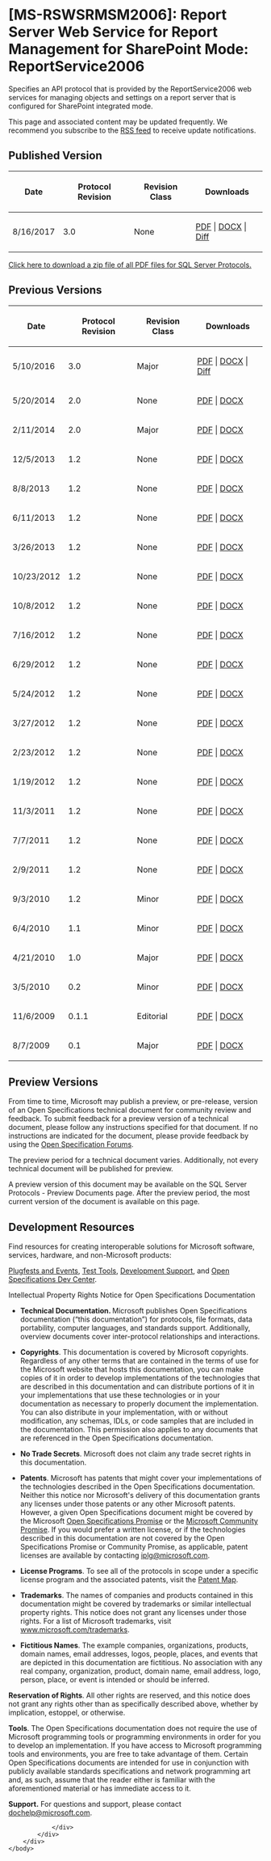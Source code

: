<html dir="LTR" xmlns:mshelp="http://msdn.microsoft.com/mshelp" xmlns:ddue="http://ddue.schemas.microsoft.com/authoring/2003/5" xmlns:xlink="http://www.w3.org/1999/xlink" xmlns:tool="http://www.microsoft.com/tooltip">
    <head>
        <meta http-equiv="Content-Type" content="text/html; CHARSET=utf-8"></meta>
        <meta name="save" content="history"></meta>
        <title>[MS-RSWSRMSM2006]: Report Server Web Service for Report Management for SharePoint Mode: ReportService2006</title>
        <xml>
            <mshelp:toctitle title="[MS-RSWSRMSM2006]: Report Server Web Service for Report Management for SharePoint Mode: ReportService2006"></mshelp:toctitle>
            <mshelp:rltitle title="[MS-RSWSRMSM2006]: Report Server Web Service for Report Management for SharePoint Mode: ReportService2006"></mshelp:rltitle>
            <mshelp:keyword index="A" term="eea1faab-ab5f-4fac-aecd-5c7543a8977c"></mshelp:keyword>
            <mshelp:attr name="DCSext.ContentType" value="open specification"></mshelp:attr>
            <mshelp:attr name="AssetID" value="eea1faab-ab5f-4fac-aecd-5c7543a8977c"></mshelp:attr>
            <mshelp:attr name="TopicType" value="kbRef"></mshelp:attr>
            <mshelp:attr name="DCSext.Title" value="[MS-RSWSRMSM2006]: Report Server Web Service for Report Management for SharePoint Mode: ReportService2006" />
        </xml>
    </head>
    <body>
        <div id="header">
            <h1 class="heading">[MS-RSWSRMSM2006]: Report Server Web Service for Report Management for SharePoint Mode: ReportService2006</h1>
        </div>
        <div id="mainSection">
            <div id="mainBody">
                <div id="allHistory" class="saveHistory"></div>
                <div id="sectionSection0" class="section" name="collapseableSection">
                    <p>Specifies an API protocol that is provided by the
ReportService2006 web services for managing objects and settings on a report
server that is configured for SharePoint integrated mode.</p>

<p><span>This page and associated content may be
updated frequently. We recommend you subscribe to the </span><a href="https://sqlprotocoldoc.blob.core.windows.net/productionsqlarchives/MS-RSWSRMSM2006/%5bMS-RSWSRMSM2006%5d.rss"><span>RSS feed</span></a><span> to receive update notifications.</span></p>

<h2>Published Version</h2>

<table>
 <thead>
  <tr>
   <th>
   <p>Date</p>
   </th>
   <th>
   <p>Protocol Revision</p>
   </th>
   <th>
   <p>Revision Class</p>
   </th>
   <th>
   <p>Downloads</p>
   </th>
  </tr>
 </thead>
 <tr>
  <td>
  <p>8/16/2017</p>
  </td>
  <td>
  <p>3.0</p>
  </td>
  <td>
  <p>None</p>
  </td>
  <td>
  <p><a href="https://sqlprotocoldoc.blob.core.windows.net/productionsqlarchives/MS-RSWSRMSM2006/%5bMS-RSWSRMSM2006%5d.pdf">PDF</a>
  | <a href="https://sqlprotocoldoc.blob.core.windows.net/productionsqlarchives/MS-RSWSRMSM2006/%5bMS-RSWSRMSM2006%5d-170816.docx">DOCX</a>
  | <a href="https://sqlprotocoldoc.blob.core.windows.net/productionsqlarchives/MS-RSWSRMSM2006/%5bMS-RSWSRMSM2006%5d-170816-diff.pdf">Diff</a></p>
  </td>
 </tr>
</table>

<p><a href="https://sqlprotocoldoc.blob.core.windows.net/productionsqlarchives/SQLServerProtocols.zip">Click
here to download a zip file of all PDF files for SQL Server Protocols.</a></p>

<h2>Previous Versions</h2>

<table>
 <thead>
  <tr>
   <th>
   <p>Date</p>
   </th>
   <th>
   <p>Protocol Revision</p>
   </th>
   <th>
   <p>Revision Class</p>
   </th>
   <th>
   <p>Downloads</p>
   </th>
  </tr>
 </thead>
 <tr>
  <td>
  <p>5/10/2016</p>
  </td>
  <td>
  <p>3.0</p>
  </td>
  <td>
  <p>Major</p>
  </td>
  <td>
  <p><a href="https://sqlprotocoldoc.blob.core.windows.net/productionsqlarchives/MS-RSWSRMSM2006/%5bMS-RSWSRMSM2006%5d-160510.pdf">PDF</a>
  | <a href="https://sqlprotocoldoc.blob.core.windows.net/productionsqlarchives/MS-RSWSRMSM2006/%5bMS-RSWSRMSM2006%5d-160510.docx">DOCX</a>
  | <a href="https://sqlprotocoldoc.blob.core.windows.net/productionsqlarchives/MS-RSWSRMSM2006/%5bMS-RSWSRMSM2006%5d-160510-diff.pdf">Diff</a></p>
  </td>
 </tr>
 <tr>
  <td>
  <p>5/20/2014</p>
  </td>
  <td>
  <p>2.0</p>
  </td>
  <td>
  <p>None</p>
  </td>
  <td>
  <p><a href="https://sqlprotocoldoc.blob.core.windows.net/productionsqlarchives/MS-RSWSRMSM2006/%5bMS-RSWSRMSM2006%5d-140520.pdf">PDF</a>
  | <a href="https://sqlprotocoldoc.blob.core.windows.net/productionsqlarchives/MS-RSWSRMSM2006/%5bMS-RSWSRMSM2006%5d-140520.doc">DOCX</a></p>
  </td>
 </tr>
 <tr>
  <td>
  <p>2/11/2014</p>
  </td>
  <td>
  <p>2.0</p>
  </td>
  <td>
  <p>Major</p>
  </td>
  <td>
  <p><a href="https://sqlprotocoldoc.blob.core.windows.net/productionsqlarchives/MS-RSWSRMSM2006/%5bMS-RSWSRMSM2006%5d-140211.pdf">PDF</a>
  | <a href="https://sqlprotocoldoc.blob.core.windows.net/productionsqlarchives/MS-RSWSRMSM2006/%5bMS-RSWSRMSM2006%5d-140211.doc">DOCX</a></p>
  </td>
 </tr>
 <tr>
  <td>
  <p>12/5/2013</p>
  </td>
  <td>
  <p>1.2</p>
  </td>
  <td>
  <p>None</p>
  </td>
  <td>
  <p><a href="https://sqlprotocoldoc.blob.core.windows.net/productionsqlarchives/MS-RSWSRMSM2006/%5bMS-RSWSRMSM2006%5d-131205.pdf">PDF</a>
  | <a href="https://sqlprotocoldoc.blob.core.windows.net/productionsqlarchives/MS-RSWSRMSM2006/%5bMS-RSWSRMSM2006%5d-131205.doc">DOCX</a></p>
  </td>
 </tr>
 <tr>
  <td>
  <p>8/8/2013</p>
  </td>
  <td>
  <p>1.2</p>
  </td>
  <td>
  <p>None</p>
  </td>
  <td>
  <p><a href="https://sqlprotocoldoc.blob.core.windows.net/productionsqlarchives/MS-RSWSRMSM2006/%5bMS-RSWSRMSM2006%5d-130808.pdf">PDF</a>
  | <a href="https://sqlprotocoldoc.blob.core.windows.net/productionsqlarchives/MS-RSWSRMSM2006/%5bMS-RSWSRMSM2006%5d-130808.doc">DOCX</a></p>
  </td>
 </tr>
 <tr>
  <td>
  <p>6/11/2013</p>
  </td>
  <td>
  <p>1.2</p>
  </td>
  <td>
  <p>None</p>
  </td>
  <td>
  <p><a href="https://sqlprotocoldoc.blob.core.windows.net/productionsqlarchives/MS-RSWSRMSM2006/%5bMS-RSWSRMSM2006%5d-130611.pdf">PDF</a>
  | <a href="https://sqlprotocoldoc.blob.core.windows.net/productionsqlarchives/MS-RSWSRMSM2006/%5bMS-RSWSRMSM2006%5d-130611.doc">DOCX</a></p>
  </td>
 </tr>
 <tr>
  <td>
  <p>3/26/2013</p>
  </td>
  <td>
  <p>1.2</p>
  </td>
  <td>
  <p>None</p>
  </td>
  <td>
  <p><a href="https://sqlprotocoldoc.blob.core.windows.net/productionsqlarchives/MS-RSWSRMSM2006/%5bMS-RSWSRMSM2006%5d-130326.pdf">PDF</a>
  | <a href="https://sqlprotocoldoc.blob.core.windows.net/productionsqlarchives/MS-RSWSRMSM2006/%5bMS-RSWSRMSM2006%5d-130326.doc">DOCX</a></p>
  </td>
 </tr>
 <tr>
  <td>
  <p>10/23/2012</p>
  </td>
  <td>
  <p>1.2</p>
  </td>
  <td>
  <p>None</p>
  </td>
  <td>
  <p><a href="https://sqlprotocoldoc.blob.core.windows.net/productionsqlarchives/MS-RSWSRMSM2006/%5bMS-RSWSRMSM2006%5d-121023.pdf">PDF</a>
  | <a href="https://sqlprotocoldoc.blob.core.windows.net/productionsqlarchives/MS-RSWSRMSM2006/%5bMS-RSWSRMSM2006%5d-121023.doc">DOCX</a></p>
  </td>
 </tr>
 <tr>
  <td>
  <p>10/8/2012</p>
  </td>
  <td>
  <p>1.2</p>
  </td>
  <td>
  <p>None</p>
  </td>
  <td>
  <p><a href="https://sqlprotocoldoc.blob.core.windows.net/productionsqlarchives/MS-RSWSRMSM2006/%5bMS-RSWSRMSM2006%5d-121008.pdf">PDF</a>
  | <a href="https://sqlprotocoldoc.blob.core.windows.net/productionsqlarchives/MS-RSWSRMSM2006/%5bMS-RSWSRMSM2006%5d-121008.doc">DOCX</a></p>
  </td>
 </tr>
 <tr>
  <td>
  <p>7/16/2012</p>
  </td>
  <td>
  <p>1.2</p>
  </td>
  <td>
  <p>None</p>
  </td>
  <td>
  <p><a href="https://sqlprotocoldoc.blob.core.windows.net/productionsqlarchives/MS-RSWSRMSM2006/%5bMS-RSWSRMSM2006%5d-120716.pdf">PDF</a>
  | <a href="https://sqlprotocoldoc.blob.core.windows.net/productionsqlarchives/MS-RSWSRMSM2006/%5bMS-RSWSRMSM2006%5d-120716.doc">DOCX</a></p>
  </td>
 </tr>
 <tr>
  <td>
  <p>6/29/2012</p>
  </td>
  <td>
  <p>1.2</p>
  </td>
  <td>
  <p>None</p>
  </td>
  <td>
  <p><a href="https://sqlprotocoldoc.blob.core.windows.net/productionsqlarchives/MS-RSWSRMSM2006/%5bMS-RSWSRMSM2006%5d-120629.pdf">PDF</a>
  | <a href="https://sqlprotocoldoc.blob.core.windows.net/productionsqlarchives/MS-RSWSRMSM2006/%5bMS-RSWSRMSM2006%5d-120629.doc">DOCX</a></p>
  </td>
 </tr>
 <tr>
  <td>
  <p>5/24/2012</p>
  </td>
  <td>
  <p>1.2</p>
  </td>
  <td>
  <p>None</p>
  </td>
  <td>
  <p><a href="https://sqlprotocoldoc.blob.core.windows.net/productionsqlarchives/MS-RSWSRMSM2006/%5bMS-RSWSRMSM2006%5d-120524.pdf">PDF</a>
  | <a href="https://sqlprotocoldoc.blob.core.windows.net/productionsqlarchives/MS-RSWSRMSM2006/%5bMS-RSWSRMSM2006%5d-120524.doc">DOCX</a></p>
  </td>
 </tr>
 <tr>
  <td>
  <p>3/27/2012</p>
  </td>
  <td>
  <p>1.2</p>
  </td>
  <td>
  <p>None</p>
  </td>
  <td>
  <p><a href="https://sqlprotocoldoc.blob.core.windows.net/productionsqlarchives/MS-RSWSRMSM2006/%5bMS-RSWSRMSM2006%5d-120327.pdf">PDF</a>
  | <a href="https://sqlprotocoldoc.blob.core.windows.net/productionsqlarchives/MS-RSWSRMSM2006/%5bMS-RSWSRMSM2006%5d-120327.doc">DOCX</a></p>
  </td>
 </tr>
 <tr>
  <td>
  <p>2/23/2012</p>
  </td>
  <td>
  <p>1.2</p>
  </td>
  <td>
  <p>None</p>
  </td>
  <td>
  <p><a href="https://sqlprotocoldoc.blob.core.windows.net/productionsqlarchives/MS-RSWSRMSM2006/%5bMS-RSWSRMSM2006%5d-120223.pdf">PDF</a>
  | <a href="https://sqlprotocoldoc.blob.core.windows.net/productionsqlarchives/MS-RSWSRMSM2006/%5bMS-RSWSRMSM2006%5d-120223.doc">DOCX</a></p>
  </td>
 </tr>
 <tr>
  <td>
  <p>1/19/2012</p>
  </td>
  <td>
  <p>1.2</p>
  </td>
  <td>
  <p>None</p>
  </td>
  <td>
  <p><a href="https://sqlprotocoldoc.blob.core.windows.net/productionsqlarchives/MS-RSWSRMSM2006/%5bMS-RSWSRMSM2006%5d-120119.pdf">PDF</a>
  | <a href="https://sqlprotocoldoc.blob.core.windows.net/productionsqlarchives/MS-RSWSRMSM2006/%5bMS-RSWSRMSM2006%5d-120119.doc">DOCX</a></p>
  </td>
 </tr>
 <tr>
  <td>
  <p>11/3/2011</p>
  </td>
  <td>
  <p>1.2</p>
  </td>
  <td>
  <p>None</p>
  </td>
  <td>
  <p><a href="https://sqlprotocoldoc.blob.core.windows.net/productionsqlarchives/MS-RSWSRMSM2006/%5bMS-RSWSRMSM2006%5d-111103.pdf">PDF</a>
  | <a href="https://sqlprotocoldoc.blob.core.windows.net/productionsqlarchives/MS-RSWSRMSM2006/%5bMS-RSWSRMSM2006%5d-111103.doc">DOCX</a></p>
  </td>
 </tr>
 <tr>
  <td>
  <p>7/7/2011</p>
  </td>
  <td>
  <p>1.2</p>
  </td>
  <td>
  <p>None</p>
  </td>
  <td>
  <p><a href="https://sqlprotocoldoc.blob.core.windows.net/productionsqlarchives/MS-RSWSRMSM2006/%5bMS-RSWSRMSM2006%5d-110707.pdf">PDF</a>
  | <a href="https://sqlprotocoldoc.blob.core.windows.net/productionsqlarchives/MS-RSWSRMSM2006/%5bMS-RSWSRMSM2006%5d-110707.doc">DOCX</a></p>
  </td>
 </tr>
 <tr>
  <td>
  <p>2/9/2011</p>
  </td>
  <td>
  <p>1.2</p>
  </td>
  <td>
  <p>None</p>
  </td>
  <td>
  <p><a href="https://sqlprotocoldoc.blob.core.windows.net/productionsqlarchives/MS-RSWSRMSM2006/%5bMS-RSWSRMSM2006%5d-110209.pdf">PDF</a>
  | <a href="https://sqlprotocoldoc.blob.core.windows.net/productionsqlarchives/MS-RSWSRMSM2006/%5bMS-RSWSRMSM2006%5d-110209.doc">DOCX</a></p>
  </td>
 </tr>
 <tr>
  <td>
  <p>9/3/2010</p>
  </td>
  <td>
  <p>1.2</p>
  </td>
  <td>
  <p>Minor</p>
  </td>
  <td>
  <p><a href="https://sqlprotocoldoc.blob.core.windows.net/productionsqlarchives/MS-RSWSRMSM2006/%5bMS-RSWSRMSM2006%5d-100903.pdf">PDF</a>
  | <a href="https://sqlprotocoldoc.blob.core.windows.net/productionsqlarchives/MS-RSWSRMSM2006/%5bMS-RSWSRMSM2006%5d-100903.doc">DOCX</a></p>
  </td>
 </tr>
 <tr>
  <td>
  <p>6/4/2010</p>
  </td>
  <td>
  <p>1.1</p>
  </td>
  <td>
  <p>Minor</p>
  </td>
  <td>
  <p><a href="https://sqlprotocoldoc.blob.core.windows.net/productionsqlarchives/MS-RSWSRMSM2006/%5bMS-RSWSRMSM2006%5d-100604.pdf">PDF</a>
  | <a href="https://sqlprotocoldoc.blob.core.windows.net/productionsqlarchives/MS-RSWSRMSM2006/%5bMS-RSWSRMSM2006%5d-100604.doc">DOCX</a></p>
  </td>
 </tr>
 <tr>
  <td>
  <p>4/21/2010</p>
  </td>
  <td>
  <p>1.0</p>
  </td>
  <td>
  <p>Major</p>
  </td>
  <td>
  <p><a href="https://sqlprotocoldoc.blob.core.windows.net/productionsqlarchives/MS-RSWSRMSM2006/%5bMS-RSWSRMSM2006%5d-100421.pdf">PDF</a>
  | <a href="https://sqlprotocoldoc.blob.core.windows.net/productionsqlarchives/MS-RSWSRMSM2006/%5bMS-RSWSRMSM2006%5d-100421.doc">DOCX</a></p>
  </td>
 </tr>
 <tr>
  <td>
  <p>3/5/2010</p>
  </td>
  <td>
  <p>0.2</p>
  </td>
  <td>
  <p>Minor</p>
  </td>
  <td>
  <p><a href="https://sqlprotocoldoc.blob.core.windows.net/productionsqlarchives/MS-RSWSRMSM2006/%5bMS-RSWSRMSM2006%5d-100305.pdf">PDF</a>
  | <a href="https://sqlprotocoldoc.blob.core.windows.net/productionsqlarchives/MS-RSWSRMSM2006/%5bMS-RSWSRMSM2006%5d-100305.doc">DOCX</a></p>
  </td>
 </tr>
 <tr>
  <td>
  <p>11/6/2009</p>
  </td>
  <td>
  <p>0.1.1</p>
  </td>
  <td>
  <p>Editorial</p>
  </td>
  <td>
  <p><a href="https://sqlprotocoldoc.blob.core.windows.net/productionsqlarchives/MS-RSWSRMSM2006/%5bMS-RSWSRMSM2006%5d-091106.pdf">PDF</a>
  | <a href="https://sqlprotocoldoc.blob.core.windows.net/productionsqlarchives/MS-RSWSRMSM2006/%5bMS-RSWSRMSM2006%5d-091106.doc">DOCX</a></p>
  </td>
 </tr>
 <tr>
  <td>
  <p>8/7/2009</p>
  </td>
  <td>
  <p>0.1</p>
  </td>
  <td>
  <p>Major</p>
  </td>
  <td>
  <p><a href="https://sqlprotocoldoc.blob.core.windows.net/productionsqlarchives/MS-RSWSRMSM2006/%5bMS-RSWSRMSM2006%5d-090801.pdf">PDF</a>
  | <a href="https://sqlprotocoldoc.blob.core.windows.net/productionsqlarchives/MS-RSWSRMSM2006/%5bMS-RSWSRMSM2006%5d-090801.doc">DOCX</a></p>
  </td>
 </tr>
</table>

<h2>Preview Versions</h2>

<p><a id="PreviewSpecs"></a>From time to time, Microsoft may
publish a preview, or pre-release, version of an Open Specifications technical
document for community review and feedback. To submit feedback for a preview
version of a technical document, please follow any instructions specified for
that document. If no instructions are indicated for the document, please
provide feedback by using the <a href="http://social.msdn.microsoft.com/Forums/en-US/category/openspecifications">Open
Specification Forums</a>.</p>

<p>The preview period for a technical document varies.
Additionally, not every technical document will be published for preview.</p>

<p><span>A preview version of this document may be
available on the </span><mshelp:link keywords="9523bb93-328f-4e27-9b1b-a0aab77ebcf0" tabindex="0"><span>SQL Server Protocols - Preview Documents</span></mshelp:link><span> page.
After the preview period, the most current version of the document is available
on this page.</span></p>

<h2>Development Resources</h2>

<p>Find
resources for creating interoperable solutions for Microsoft software,
services, hardware, and non-Microsoft products: </p>

<p><a href="https://msdn.microsoft.com/en-us/openspecifications/dn750988">Plugfests
and Events</a>, <a href="https://msdn.microsoft.com/en-us/openspecifications/dn750986">Test Tools</a>,
<a href="https://msdn.microsoft.com/en-us/openspecifications/cc816063">Development
Support</a>, and <a href="https://msdn.microsoft.com/en-us/openspecifications">Open Specifications
Dev Center</a>.</p>

<p>Intellectual
Property Rights Notice for Open Specifications Documentation</p>

<ul><li><p><span><span> 
</span></span><b>Technical Documentation. </b>Microsoft publishes Open
Specifications documentation (“this documentation”) for protocols, file
formats, data portability, computer languages, and standards support.
Additionally, overview documents cover inter-protocol relationships and
interactions. </p>

</li><li><p><span><span> 
</span></span><b>Copyrights</b>. This documentation is covered by Microsoft
copyrights. Regardless of any other terms that are contained in the terms of
use for the Microsoft website that hosts this documentation, you can make
copies of it in order to develop implementations of the technologies that are
described in this documentation and can distribute portions of it in your
implementations that use these technologies or in your documentation as
necessary to properly document the implementation. You can also distribute in
your implementation, with or without modification, any schemas, IDLs, or code
samples that are included in the documentation. This permission also applies to
any documents that are referenced in the Open Specifications documentation. </p>

</li><li><p><span><span> 
</span></span><b>No Trade Secrets</b>. Microsoft does not claim any trade
secret rights in this documentation. </p>

</li><li><p><span><span> 
</span></span><b>Patents</b>. Microsoft has patents that might cover your
implementations of the technologies described in the Open Specifications
documentation. Neither this notice nor Microsoft's delivery of this
documentation grants any licenses under those patents or any other Microsoft
patents. However, a given Open Specifications document might be covered by the
Microsoft <a href="http://go.microsoft.com/fwlink/?LinkId=214445">Open
Specifications Promise</a> or the <a href="http://go.microsoft.com/fwlink/?LinkId=214448">Microsoft Community
Promise</a>. If you would prefer a written license, or if the technologies
described in this documentation are not covered by the Open Specifications
Promise or Community Promise, as applicable, patent licenses are available by
contacting <a href="mailto:iplg@microsoft.com">iplg@microsoft.com</a>. </p>

</li><li><p><span><span> 
</span></span><b>License Programs</b>. To see all of the protocols in scope
under a specific license program and the associated patents, visit the <a href="https://msdn.microsoft.com/en-us/openspecifications/dn750984">Patent Map</a>.
</p>

</li><li><p><span><span> 
</span></span><b>Trademarks</b>. The names of companies and products contained
in this documentation might be covered by trademarks or similar intellectual
property rights. This notice does not grant any licenses under those rights.
For a list of Microsoft trademarks, visit <a href="http://www.microsoft.com/trademarks">www.microsoft.com/trademarks</a>. </p>

</li><li><p><span><span> 
</span></span><b>Fictitious Names</b>. The example companies, organizations,
products, domain names, email addresses, logos, people, places, and events that
are depicted in this documentation are fictitious. No association with any real
company, organization, product, domain name, email address, logo, person,
place, or event is intended or should be inferred.</p>

</li></ul><p><b>Reservation of Rights</b>. All other
rights are reserved, and this notice does not grant any rights other than as
specifically described above, whether by implication, estoppel, or otherwise. </p>

<p><b>Tools</b>.
The Open Specifications documentation does not require the use of Microsoft
programming tools or programming environments in order for you to develop an
implementation. If you have access to Microsoft programming tools and
environments, you are free to take advantage of them. Certain Open
Specifications documents are intended for use in conjunction with publicly
available standards specifications and network programming art and, as such,
assume that the reader either is familiar with the aforementioned material or
has immediate access to it.</p>

<p><b>Support.</b>
For questions and support, please contact <a href="mailto:dochelp@microsoft.com">dochelp@microsoft.com</a>.
</p>


                </div>
            </div>
        </div>
    </body>
</html>